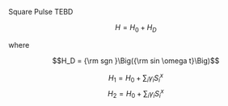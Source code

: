 Square Pulse TEBD

$$H = H_0 + H_D$$

where

$$H_D = {\rm sgn }\Big({\rm sin \omega t}\Big)$$

$$H_1 = H_0 +\sum_i \gamma_i S_i^x$$
$$H_2 = H_0 +\sum_i \gamma_i S_i^x$$
